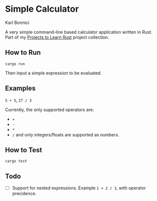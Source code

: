 # Simple Calculator
Karl Bonnici

A very simple command-line based calculator application written in Rust.
Part of my [Projects to Learn Rust](https://github.com/kbonnici/projects-to-learn-rust) project collection.

## How to Run

```console
cargo run
```
Then input a simple expression to be evaluated.
## Examples
`5 + 5`, `27 / 3`

Currently, the only supported operators are:
* `+`
* `-`
* `*`
* `/`
and only integers/floats are supported as numbers.

## How to Test
```console
cargo test
```

## Todo
* [ ] Support for nested expressions. Example `1 + 2 / 3`, with operator precidence.
